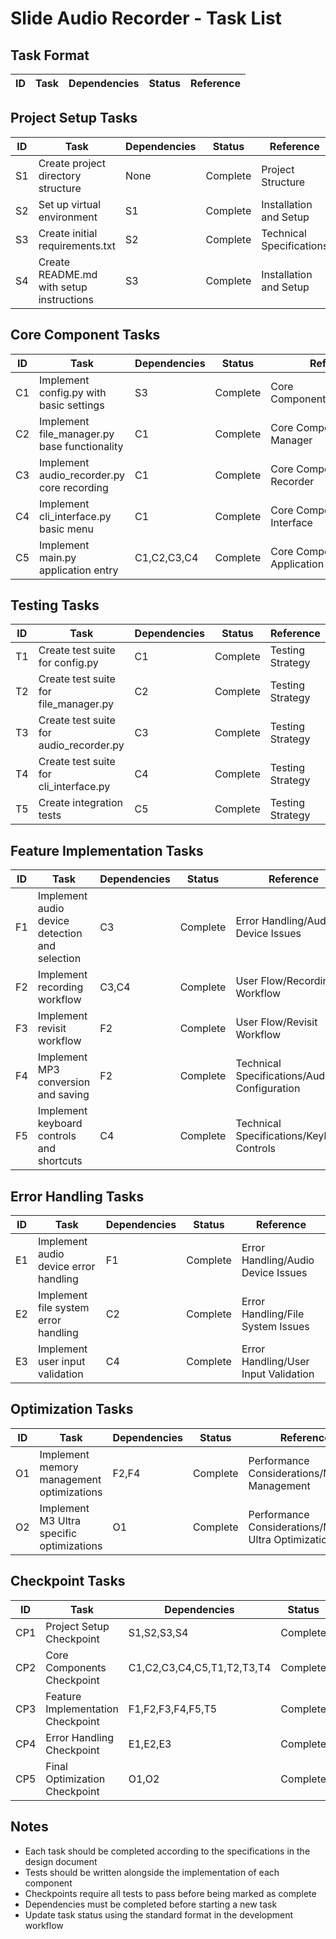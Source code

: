 # Slide Audio Recorder - Task List

## Task Format
| ID | Task | Dependencies | Status | Reference |
|----|------|-------------|---------|-----------|

## Project Setup Tasks
| ID | Task | Dependencies | Status | Reference |
|----|------|-------------|---------|-----------|
| S1 | Create project directory structure | None | Complete | Project Structure |
| S2 | Set up virtual environment | S1 | Complete | Installation and Setup |
| S3 | Create initial requirements.txt | S2 | Complete | Technical Specifications |
| S4 | Create README.md with setup instructions | S3 | Complete | Installation and Setup |

## Core Component Tasks
| ID | Task | Dependencies | Status | Reference |
|----|------|-------------|---------|-----------|
| C1 | Implement config.py with basic settings | S3 | Complete | Core Components/Configuration |
| C2 | Implement file_manager.py base functionality | C1 | Complete | Core Components/File Manager |
| C3 | Implement audio_recorder.py core recording | C1 | Complete | Core Components/Audio Recorder |
| C4 | Implement cli_interface.py basic menu | C1 | Complete | Core Components/CLI Interface |
| C5 | Implement main.py application entry | C1,C2,C3,C4 | Complete | Core Components/Main Application |

## Testing Tasks
| ID | Task | Dependencies | Status | Reference |
|----|------|-------------|---------|-----------|
| T1 | Create test suite for config.py | C1 | Complete | Testing Strategy |
| T2 | Create test suite for file_manager.py | C2 | Complete | Testing Strategy |
| T3 | Create test suite for audio_recorder.py | C3 | Complete | Testing Strategy |
| T4 | Create test suite for cli_interface.py | C4 | Complete | Testing Strategy |
| T5 | Create integration tests | C5 | Complete | Testing Strategy |

## Feature Implementation Tasks
| ID | Task | Dependencies | Status | Reference |
|----|------|-------------|---------|-----------|
| F1 | Implement audio device detection and selection | C3 | Complete | Error Handling/Audio Device Issues |
| F2 | Implement recording workflow | C3,C4 | Complete | User Flow/Recording Workflow |
| F3 | Implement revisit workflow | F2 | Complete | User Flow/Revisit Workflow |
| F4 | Implement MP3 conversion and saving | F2 | Complete | Technical Specifications/Audio Configuration |
| F5 | Implement keyboard controls and shortcuts | C4 | Complete | Technical Specifications/Keyboard Controls |

## Error Handling Tasks
| ID | Task | Dependencies | Status | Reference |
|----|------|-------------|---------|-----------|
| E1 | Implement audio device error handling | F1 | Complete | Error Handling/Audio Device Issues |
| E2 | Implement file system error handling | C2 | Complete | Error Handling/File System Issues |
| E3 | Implement user input validation | C4 | Complete | Error Handling/User Input Validation |

## Optimization Tasks
| ID | Task | Dependencies | Status | Reference |
|----|------|-------------|---------|-----------|
| O1 | Implement memory management optimizations | F2,F4 | Complete | Performance Considerations/Memory Management |
| O2 | Implement M3 Ultra specific optimizations | O1 | Complete | Performance Considerations/M3 Ultra Optimizations |

## Checkpoint Tasks
| ID | Task | Dependencies | Status | Reference |
|----|------|-------------|---------|-----------|
| CP1 | Project Setup Checkpoint | S1,S2,S3,S4 | Complete | Project Structure |
| CP2 | Core Components Checkpoint | C1,C2,C3,C4,C5,T1,T2,T3,T4 | Complete | Core Components |
| CP3 | Feature Implementation Checkpoint | F1,F2,F3,F4,F5,T5 | Complete | User Flow |
| CP4 | Error Handling Checkpoint | E1,E2,E3 | Complete | Error Handling |
| CP5 | Final Optimization Checkpoint | O1,O2 | Complete | Performance Considerations |

## Notes
- Each task should be completed according to the specifications in the design document
- Tests should be written alongside the implementation of each component
- Checkpoints require all tests to pass before being marked as complete
- Dependencies must be completed before starting a new task
- Update task status using the standard format in the development workflow
